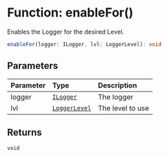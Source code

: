 # Function: enableFor()

Enables the Logger for the desired Level.

```ts
enableFor(logger: ILogger, lvl: LoggerLevel): void
```

## Parameters

| Parameter | Type                                                | Description      |
| :-------- | :-------------------------------------------------- | :--------------- |
| logger    | [`ILogger`](../interfaces/interface.ILogger.md)     | The logger       |
| lvl       | [`LoggerLevel`](../types/type-alias.LoggerLevel.md) | The level to use |

## Returns

`void`
